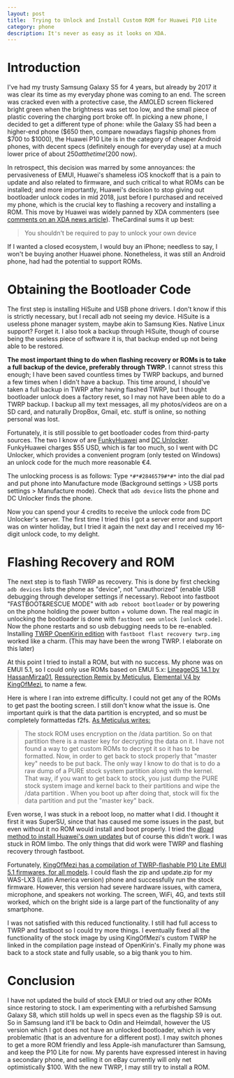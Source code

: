 ```yaml
---
layout: post
title:  Trying to Unlock and Install Custom ROM for Huawei P10 Lite
category: phone
description: It's never as easy as it looks on XDA. 
---
```


# Introduction

I've had my trusty Samsung Galaxy S5 for 4 years, but already by 2017 it was clear its time as my everyday phone was coming to an end. The screen was cracked even with a protective case, the AMOLED screen flickered bright green when the brightness was set too low, and the small piece of plastic covering the charging port broke off. In picking a new phone, I decided to get a different type of phone: while the Galaxy S5 had been a higher-end phone ($650 then, compare nowadays flagship phones from $700 to $1000), the Huawei P10 Lite is in the category of cheaper Android phones, with decent specs (definitely enough for everyday use) at a much lower price of about $250 at the time ($200 now).

In retrospect, this decision was marred by some annoyances: the pervasiveness of EMUI, Huawei's shameless iOS knockoff that is a pain to update and also related to firmware, and such critical to what ROMs can be installed; and more importantly, Huawei's decision to stop giving out bootloader unlock codes in mid 2018, just before I purchased and received my phone, which is the crucial key to flashing a recovery and installing a ROM. This move by Huawei was widely panned by XDA commenters (see [comments on an XDA news article](https://www.xda-developers.com/huawei-honor-request-bootloader-unlock-code/)). TheCardinal sums it up best: 

> You shouldn't be required to pay to unlock your own device

If I wanted a closed ecosystem, I would buy an iPhone; needless to say, I won't be buying another Huawei phone. Nonetheless, it was still an Android phone, had had the potential to support ROMs. 


# Obtaining the Bootloader Code

The first step is installing HiSuite and USB phone drivers. I don't know if this is strictly necessary, but I recall adb not seeing my device. HiSuite is a useless phone manager system, maybe akin to Samsung Kies. Native Linux support? Forget it. I also took a backup through HiSuite, though of course being the useless piece of software it is, that backup ended up not being able to be restored. 

**The most important thing to do when flashing recovery or ROMs is to take a full backup of the device, preferably through TWRP.** I cannot stress this enough; I have been saved countless times by TWRP backups, and burned a few times when I didn't have a backup. This time around, I should've taken a full backup in TWRP after having flashed TWRP, but I thought bootloader unlock does a factory reset, so I may not have been able to do a TWRP backup. I backup all my text messages, all my photos/videos are on a SD card, and naturally DropBox, Gmail, etc. stuff is online, so nothing personal was lost.

Fortunately, it is still possible to get bootloader codes from third-party sources. The two I know of are [FunkyHuawei](https://funkyhuawei.club/bootloader) and [DC Unlocker](https://www.dc-unlocker.com/). FunkyHuawei charges $55 USD, which is far too much, so I went with DC Unlocker, which provides a convenient program (only tested on Windows) an unlock code for the much more reasonable €4. 

The unlocking process is as follows: Type `*#*#2846579#*#*` into the dial pad and put phone into Manufacture mode (Background settings > USB ports settings > Manufacture mode). Check that `adb device` lists the phone and DC Unlocker finds the phone.

Now you can spend your 4 credits to receive the unlock code from DC Unlocker's server. The first time I tried this I got a server error and support was on winter holiday, but I tried it again the next day and I received my 16-digit unlock code, to my delight.

# Flashing Recovery and ROM 

The next step is to flash TWRP as recovery. This is done by first checking `adb devices` lists the phone as "device", not "unauthorized" (enable USB debugging through developer settings if necessary). Reboot into fastboot "FASTBOOT&RESCUE MODE" with `adb reboot bootloader` or by powering on the phone holding the power button + volume down. The real magic in unlocking the bootloader is done with `fastboot oem unlock [unlock code]`. Now the phone restarts and so usb debugging needs to be re-enabled. Installing [TWRP OpenKirin edition](https://forum.xda-developers.com/huawei-p9lite/development/twrp-t3588356) with `fastboot flast recovery twrp.img` worked like a charm. (This may have been the wrong TWRP. I elaborate on this later)

At this point I tried to install a ROM, but with no success. My phone was on EMUI 5.1, so I could only use ROMs based on EMUI 5.x: [LineageOS 14.1 by HassanMirza01](https://forum.xda-developers.com/p10-lite/development/rom-lineageos-14-1-p10-lite-t3743220), [Ressurection Remix by Meticulus](http://www.meticulus.co.vu/p/ressurection-remix-for-hi6250-devices.html), [Elemental V4 by KingOfMezi](https://forum.xda-developers.com/p10-lite/development/rom-emui-5-1-huawei-p10-lite-dual-sim-t3733095), to name a few. 

Here is where I ran into extreme difficulty. I could not get any of the ROMs to get past the booting screen. I still don't know what the issue is. One important quirk is that the data partition is encrypted, and so must be completely formattedas f2fs. [As Meticulus writes:](http://www.meticulus.co.vu/p/hi6250-custom-rom-installation.html)

> The stock ROM uses encryption on the /data partition. So on that partition there is a master key for decrypting the data on it. I have not found a way to get custom ROMs to decrypt it so it has to be formatted. Now, in order to get back to stock properly that "master key" needs to be put back. The only way I know to do that is to do a raw dump of a PURE stock system partition along with the kernel. That way, if you want to get back to stock, you just dump the PURE stock system image and kernel back to their partitions and wipe the /data partition . When you boot up after doing that, stock will fix the data partition and put the "master key" back.

Even worse, I was stuck in a reboot loop, no matter what I did. I thought it first it was SuperSU, since that has caused me some issues in the past, but even without it no ROM would install and boot properly. I tried the [dload method to install Huawei's own updates](https://www.getdroidtips.com/full-guide-install-stock-firmware-huawei-smartphone/) but of course this didn't work. I was stuck in ROM limbo. The only things that did work were TWRP and flashing recovery through fastboot. 

Fortunately, [KingOfMezi has a compilation of TWRP-flashable P10 Lite EMUI 5.1 firmwares, for all models](https://forum.xda-developers.com/p10-lite/development/compilation-firmware-flasheables-huawei-t3736754). I could flash the zip and update.zip for my WAS-LX3 (Latin America version) phone and successfully run the stock firmware. However, this version had severe hardware issues, with camera, microphone, and speakers not working. The screen, WiFi, 4G, and texts still worked, which on the bright side is a large part of the functionality of any smartphone. 

I was not satisfied with this reduced functionality. I still had full access to TWRP and fastboot so I could try more things. I eventually fixed all the functionality of the stock image by using KingOfMezi's custom TWRP he linked in the compilation page instead of OpenKirin's. Finally my phone was back to a stock state and fully usable, so a big thank you to him.


# Conclusion

I have not updated the build of stock EMUI or tried out any other ROMs since restoring to stock. I am experimenting with a refurbished Samsung Galaxy S8, which still holds up well in specs even as the flagship S9 is out. So in Samsung land it'll be back to Odin and Heimdall, however the US version which I got does not have an unlocked bootloader, which is very problematic (that is an adventure for a different post). I may switch phones to get a more ROM friendly and less Apple-ish manufacturer than Samsung, and keep the P10 Lite for now. My parents have expressed interest in having a secondary phone, and selling it on eBay currently will only net optimistically $100. With the new TWRP, I may still try to install a ROM. 
